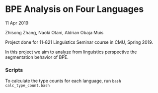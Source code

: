 # BPE Analysis on Four Languages
11 Apr 2019

Zhisong Zhang, Naoki Otani, Aldrian Obaja Muis

Project done for 11-821 Linguistics Seminar course in CMU, Spring 2019.

In this project we aim to analyze from linguistics perspective the segmentation behavior of BPE.

### Scripts
To calculate the type counts for each language, run `bash calc_type_count.bash`

